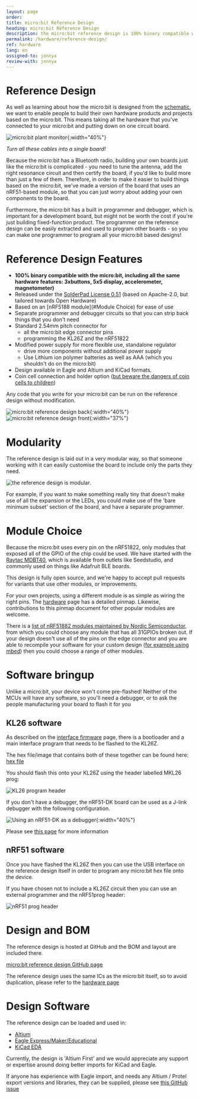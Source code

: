 ```yaml
---
layout: page
order:
title: micro:bit Reference Design
heading: micro:bit Reference Design
description: the micro:bit reference design is 100% binary compatible with the micro:bit but based on an nRF51 module instead of the chip directly on the board - this means you don't need to worry about antenna tuning or radio compliance when you make your own micro:bit derived design.
permalink: /hardware/reference-design/
ref: hardware
lang: en
assigned-to: jonnya
review-with: jonnya
---
```


# Reference Design

As well as learning about how the micro:bit is designed from the [schematic](../../hardware/schematic/),
we want to enable people to build their own hardware products and projects based
on the micro:bit. This means taking all the hardware that you've connected
to your micro:bit and putting down on one circuit board.

![micro:bit plant monitor](../assets/referencedesign-57055.png){:width="40%"}

*Turn all these cables into a single board!*

Because the micro:bit has a Bluetooth radio, building your own boards just like
the micro:bit is complicated - you need to tune the antenna, add the right
resonance circuit and then certify the board, if you'd like to build more than
just a few of them. Therefore, in order to make it easier to build things based
on the micro:bit, we've made a version of the board that uses an nRF51-based
module, so that you can just worry about adding your own components to the board.

Furthermore, the micro:bit has a built in programmer and debugger, which is
important for a development board, but might not be worth the cost if you're
just building fixed-function product. The programmer on the reference design
can be easily extracted and used to program other boards - so you can make one
programmer to program all your micro:bit based designs!

# Reference Design Features

* **100% binary compatible with the micro:bit, including all the same hardware
features: 3xbuttons, 5x5 display, accelerometer, magnetometer)**
* Released under the [SolderPad License 0.51](http://solderpad.org/licenses/SHL-0.51/) (based on Apache-2.0, but tailored
  towards Open Hardware)
* Based on an [nRF5188 module](#Module Choice) for ease of use
* Separate programmer and debugger circuits so that you can strip back
things that you don't need
* Standard 2.54mm pitch connector for
  * all the micro:bit edge connector pins
  * programming the KL26Z and the nRF51822
* Modified power supply for more flexible use, standalone regulator
  * drive more components without additional power supply
  * Use Lithium ion polymer batteries as well as AAA (which you shouldn't do
  on the micro:bit)
* Design available in Eagle and Altium and KiCad formats.
* Coin cell connection and holder option ([but beware the dangers of coin cells to children](http://www.bbc.co.uk/news/health-37410343))

Any code that you write for your micro:bit can be run on the reference design
without modification.

![micro:bit reference design back](../assets/referencedesign-76a11.png){:width="40%"}
![micro:bit reference design front](../assets/referencedesign-2988d.png){:width="37%"}

# Modularity

The reference design is laid out in a very modular way, so that someone working
with it can easily customise the board to include only the parts they need.

![the reference design is modular](../assets/referencedesign-9cfb5.png).

For example, if you want to make something really tiny that doesn't make use
of all the expansion or the LEDs, you could make use of the 'bare minimum subset'
section of the board, and have a separate programmer.

# Module Choice

Because the micro:bit uses every pin on the nRF51822, only modules that exposed
all of the GPIO of the chip could be used. We have started with the
[Raytac MDBT40](http://www.raytac.com/products.php), which is available from outlets like
Seedstudio, and commonly used on things like Adafruit BLE boards.

This design is fully open source, and we're happy to accept pull requests for
variants that use other modules, or improvements.

For your own projects, using a different module is as simple as wiring the right
pins. The [hardware](../../hardware/) page has a detailed pinmap. Likewise,
contributions to this pinmap document for other popular modules are welcome.

There is a [list of nRF51882 modules maintained by Nordic Semiconductor](https://www.nordicsemi.com/eng/Products/3rd-Party-Bluetooth-low-energy-Modules),
from which you could choose any module that has all 31GPIOs broken out. If your
design doesn't use all of the pins on the edge connector and you are able to
recompile your software for your custom design ([for example using mbed](../software/dal/))
then you could choose a range of other modules.

# Software bringup

Unlike a micro:bit, your device won't come pre-flashed! Neither of the MCUs will
have any software, so you'll need a debugger, or to ask the people manufacturing
your board to flash it for you

## KL26 software

As described on the [interface firmware](/software/interface) page, there is
a bootloader and a main interface program that needs to be flashed to the KL26Z.

The hex file/image that contains both of these together can be found
here: [hex file](../assets/kl26z_bl_if_BL0233_IF0234.hex.zip)

You should flash this onto your KL26Z using the header labelled MKL26 prog:

![KL26 program header](../assets/referencedesign-7eaaa.png)

If you don't have a debugger, the nRF51-DK board can be used as a J-link
debugger with the following configuration.

![Using an nRF51-DK as a debugger](../assets/referencedesign-609b1.png){:width="40%"}

Please see [this page](https://developer.mbed.org/users/MarceloSalazar/notebook/programming-a-minibeacon-bluetooth-module-nordic-n/) for more information


## nRF51 software

Once you have flashed the KL26Z then you can use the USB interface on the
reference design itself in order to program any micro:bit hex file onto the
device.

If you have chosen not to include a KL26Z circuit then you can use an external
programmer and the nRF51prog header:

![nRF51 prog header](../assets/referencedesign-d1599.png)

# Design and BOM

The reference design is hosted at GitHub and the BOM and layout are included
there.

[micro:bit reference design GitHub page](https://github.com/microbit-foundation/microbit-reference-design)

The reference design uses the same ICs as the micro:bit itself, so to avoid
duplication, please refer to the [hardware page](../../hardware/)

# Design Software

The reference design can be loaded and used in:

* [Altium](http://www.altium.com/)
* [Eagle Express/Maker/Educational](https://cadsoft.io/pricing/)
* [KiCad EDA](http://kicad-pcb.org/)

Currently, the design is 'Altium First' and we would appreciate any support or
expertise around doing better imports for KiCad and Eagle.

If anyone has experience with Eagle import, and needs any Altium / Protel export versions and libraries, they can be supplied, please see [this GitHub issue](https://github.com/microbit-foundation/microbit-reference-design/issues/1)
